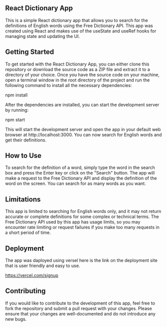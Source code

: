 ## React Dictionary App
This is a simple React dictionary app that allows you to search for the definitions of English words using the Free Dictionary API. This app was created using React and makes use of the useState and useRef hooks for managing state and updating the UI.
## Getting Started
To get started with the React Dictionary App, you can either clone this repository or download the source code as a ZIP file and extract it to a directory of your choice.
Once you have the source code on your machine, open a terminal window in the root directory of the project and run the following command to install all the necessary dependencies:

npm install

After the dependencies are installed, you can start the development server by running:

npm start

This will start the development server and open the app in your default web browser at http://localhost:3000. You can now search for English words and get their definitions.

## How to Use
To search for the definition of a word, simply type the word in the search box and press the Enter key or click on the "Search" button. The app will make a request to the Free Dictionary API and display the definition of the word on the screen. You can search for as many words as you want.

## Limitations
This app is limited to searching for English words only, and it may not return accurate or complete definitions for some complex or technical terms. The Free Dictionary API used by this app has usage limits, so you may encounter rate limiting or request failures if you make too many requests in a short period of time.

## Deployment
The app was daployed using versel here is the link on the deployment site that is user friendly and easy to use.

https://vercel.com/signup

## Contributing
If you would like to contribute to the development of this app, feel free to fork the repository and submit a pull request with your changes. Please ensure that your changes are well-documented and do not introduce any new bugs.

